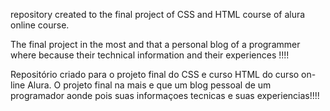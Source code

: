 
repository created to the final project of CSS and HTML <a href= "https://www.alura.com.br/"></a> course of alura online course.

The final project in the most and that a personal blog of a programmer where because their technical information and their experiences !!!!


Repositório criado para o projeto final do CSS e curso HTML do curso on-line Alura.
O projeto final na mais e que um blog pessoal de um programador aonde pois suas informaçoes tecnicas e suas
experiencias!!!!
